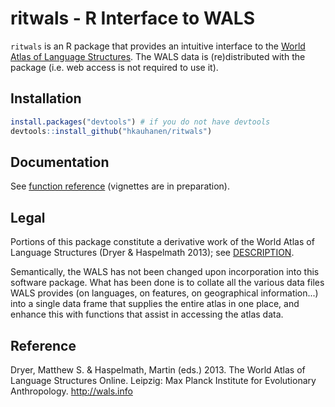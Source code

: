 # ritwals - R Interface to WALS

`ritwals` is an R package that provides an intuitive interface to the [World Atlas of Language Structures](http://wals.info). The WALS data is (re)distributed with the package (i.e. web access is not required to use it).


## Installation

```r
install.packages("devtools") # if you do not have devtools
devtools::install_github("hkauhanen/ritwals")
```

## Documentation

See [function reference](reference/index.html) (vignettes are in preparation).


## Legal

Portions of this package constitute a derivative work of the World Atlas of Language Structures (Dryer & Haspelmath 2013); see [DESCRIPTION](https://github.com/hkauhanen/ritwals/blob/master/DESCRIPTION).

Semantically, the WALS has not been changed upon incorporation into this software package. What has been done is to collate all the various data files WALS provides (on languages, on features, on geographical information...) into a single data frame that supplies the entire atlas in one place, and enhance this with functions that assist in accessing the atlas data.


## Reference

Dryer, Matthew S. & Haspelmath, Martin (eds.) 2013. The World Atlas of Language Structures Online. Leipzig: Max Planck Institute for Evolutionary Anthropology. <http://wals.info>

